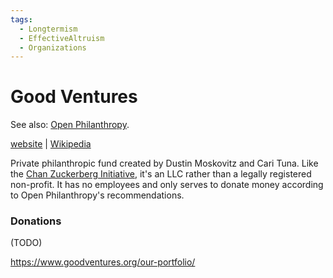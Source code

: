 ```yaml
---
tags:
  - Longtermism
  - EffectiveAltruism
  - Organizations
---
```

# Good Ventures

See also: [Open Philanthropy](Open%20Philanthropy.md).

[website](https://www.goodventures.org) | [Wikipedia](https://en.wikipedia.org/wiki/Good_Ventures)

Private philanthropic fund created by Dustin Moskovitz and Cari Tuna. Like the [Chan Zuckerberg Initiative](https://en.wikipedia.org/wiki/Chan_Zuckerberg_Initiative), it's an LLC rather than a legally registered non-profit. It has no employees and only serves to donate money according to Open Philanthropy's recommendations.

### Donations

(TODO)

https://www.goodventures.org/our-portfolio/